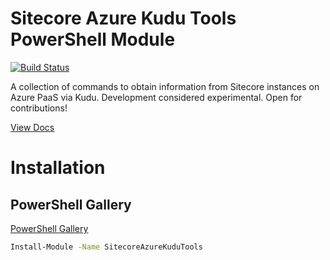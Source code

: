 # Sitecore Azure Kudu Tools PowerShell Module
[![Build Status](https://travis-ci.org/joemccann/dillinger.svg?branch=master)](https://travis-ci.org/joemccann/dillinger)

A collection of commands to obtain information from Sitecore instances on Azure PaaS via Kudu.
Development considered experimental.  Open for contributions!


[View Docs](https://strezag.github.io/sitecore-azure-kudu-tools/#Get-SitecoreFileBackup) 

# Installation
## PowerShell Gallery 
[PowerShell Gallery](https://www.powershellgallery.com/packages/SitecoreAzureKuduTools/1.0.0)
```sh
Install-Module -Name SitecoreAzureKuduTools
```
